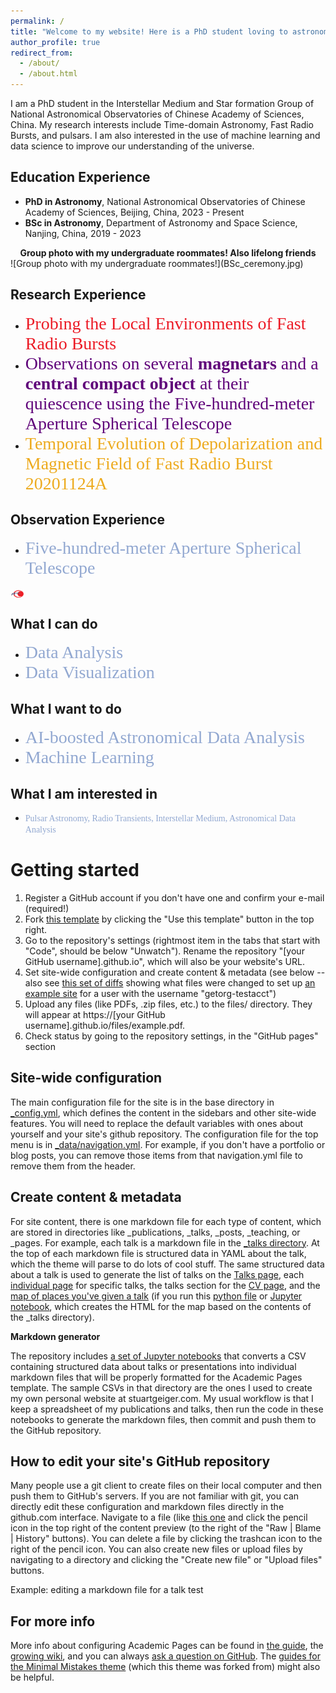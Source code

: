 ```yaml
---
permalink: /
title: "Welcome to my website! Here is a PhD student loving to astronomical data & time-domian astronomy"
author_profile: true
redirect_from: 
  - /about/
  - /about.html
---
```


I am a PhD student in the Interstellar Medium and Star formation Group of National Astronomical Observatories of Chinese Academy of Sciences, China. 
My research interests include Time-domain Astronomy, Fast Radio Bursts, and pulsars. 
I am also interested in the use of machine learning and data science to improve our understanding of the universe.

Education Experience
------
- **PhD in Astronomy**, National Astronomical Observatories of Chinese Academy of Sciences, Beijing, China, 2023 - Present
- **BSc in Astronomy**, Department of Astronomy and Space Science, Nanjing, China, 2019 - 2023

<div style="text-align: center;"><strong>Group photo with my undergraduate roommates! Also lifelong friends </strong></div>
![Group photo with my undergraduate roommates!](BSc_ceremony.jpg)

Research Experience
------
- <span style="font-family: Economica; font-size:2em;color:#EC1B26">Probing the Local Environments of Fast Radio Bursts</span>
- <span style="font-family: Economica; font-size:2em;color:#60047a">Observations on several **magnetars** and a **central compact object** at their quiescence using the Five-hundred-meter Aperture Spherical Telescope </span> 
- <span style="font-family: Economica; font-size:2em;color:#EDAB1F">Temporal Evolution of Depolarization and Magnetic Field of Fast Radio Burst 20201124A</span>

Observation Experience
------
- <span style="font-family: Economica; font-size:2em;color:#92A8D1">Five-hundred-meter Aperture Spherical Telescope</span> 
<img src="FAST.jpg" alt="FAST icon" style="width: auto; height: 1em; vertical-align: middle;">

What I can do
------
- <span style="font-family: Economica; font-size:2em;color:#92A8D1">Data Analysis</span>
- <span style="font-family: Economica; font-size:2em;color:#92A8D1">Data Visualization</span>

What I want to do
------
- <span style="font-family: Economica; font-size:2em;color:#92A8D1">AI-boosted Astronomical Data Analysis</span>
- <span style="font-family: Economica; font-size:2em;color:#92A8D1">Machine Learning</span>

What I am interested in
------
  - <span style="font-family: Economica; font-size:1em;color:#92A8D1">Pulsar Astronomy, Radio Transients, Interstellar Medium, Astronomical Data Analysis</span>

<!-- {% include deepseek-chat.html %} -->

Getting started
======
1. Register a GitHub account if you don't have one and confirm your e-mail (required!)
1. Fork [this template](https://github.com/academicpages/academicpages.github.io) by clicking the "Use this template" button in the top right. 
1. Go to the repository's settings (rightmost item in the tabs that start with "Code", should be below "Unwatch"). Rename the repository "[your GitHub username].github.io", which will also be your website's URL.
1. Set site-wide configuration and create content & metadata (see below -- also see [this set of diffs](http://archive.is/3TPas) showing what files were changed to set up [an example site](https://getorg-testacct.github.io) for a user with the username "getorg-testacct")
1. Upload any files (like PDFs, .zip files, etc.) to the files/ directory. They will appear at https://[your GitHub username].github.io/files/example.pdf.  
1. Check status by going to the repository settings, in the "GitHub pages" section

Site-wide configuration
------
The main configuration file for the site is in the base directory in [_config.yml](https://github.com/academicpages/academicpages.github.io/blob/master/_config.yml), which defines the content in the sidebars and other site-wide features. You will need to replace the default variables with ones about yourself and your site's github repository. The configuration file for the top menu is in [_data/navigation.yml](https://github.com/academicpages/academicpages.github.io/blob/master/_data/navigation.yml). For example, if you don't have a portfolio or blog posts, you can remove those items from that navigation.yml file to remove them from the header. 

Create content & metadata
------
For site content, there is one markdown file for each type of content, which are stored in directories like _publications, _talks, _posts, _teaching, or _pages. For example, each talk is a markdown file in the [_talks directory](https://github.com/academicpages/academicpages.github.io/tree/master/_talks). At the top of each markdown file is structured data in YAML about the talk, which the theme will parse to do lots of cool stuff. The same structured data about a talk is used to generate the list of talks on the [Talks page](https://academicpages.github.io/talks), each [individual page](https://academicpages.github.io/talks/2012-03-01-talk-1) for specific talks, the talks section for the [CV page](https://academicpages.github.io/cv), and the [map of places you've given a talk](https://academicpages.github.io/talkmap.html) (if you run this [python file](https://github.com/academicpages/academicpages.github.io/blob/master/talkmap.py) or [Jupyter notebook](https://github.com/academicpages/academicpages.github.io/blob/master/talkmap.ipynb), which creates the HTML for the map based on the contents of the _talks directory).

**Markdown generator**

The repository includes [a set of Jupyter notebooks](https://github.com/academicpages/academicpages.github.io/tree/master/markdown_generator
) that converts a CSV containing structured data about talks or presentations into individual markdown files that will be properly formatted for the Academic Pages template. The sample CSVs in that directory are the ones I used to create my own personal website at stuartgeiger.com. My usual workflow is that I keep a spreadsheet of my publications and talks, then run the code in these notebooks to generate the markdown files, then commit and push them to the GitHub repository.

How to edit your site's GitHub repository
------
Many people use a git client to create files on their local computer and then push them to GitHub's servers. If you are not familiar with git, you can directly edit these configuration and markdown files directly in the github.com interface. Navigate to a file (like [this one](https://github.com/academicpages/academicpages.github.io/blob/master/_talks/2012-03-01-talk-1.md) and click the pencil icon in the top right of the content preview (to the right of the "Raw | Blame | History" buttons). You can delete a file by clicking the trashcan icon to the right of the pencil icon. You can also create new files or upload files by navigating to a directory and clicking the "Create new file" or "Upload files" buttons. 

Example: editing a markdown file for a talk test
<!-- ![Editing a markdown file for a talk](/images/editing-talk.png) -->

For more info
------
More info about configuring Academic Pages can be found in [the guide](https://academicpages.github.io/markdown/), the [growing wiki](https://github.com/academicpages/academicpages.github.io/wiki), and you can always [ask a question on GitHub](https://github.com/academicpages/academicpages.github.io/discussions). The [guides for the Minimal Mistakes theme](https://mmistakes.github.io/minimal-mistakes/docs/configuration/) (which this theme was forked from) might also be helpful.
